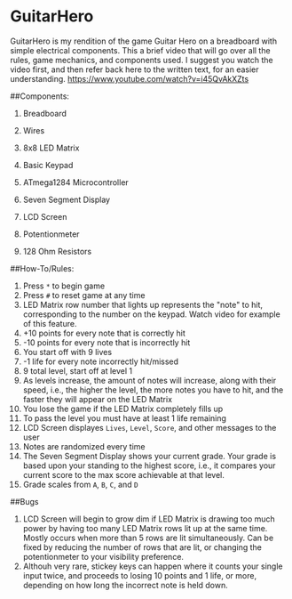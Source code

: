 # GuitarHero
GuitarHero is my rendition of the game Guitar Hero on a breadboard with simple electrical components.
This a brief video that will go over all the rules, game mechanics, and components used. 
I suggest you watch the video first, and then refer back here to the written text, for an easier understanding.
https://www.youtube.com/watch?v=i45QvAkXZts

##Components:
1) Breadboard

2) Wires

3) 8x8 LED Matrix
4) Basic Keypad
5) ATmega1284 Microcontroller
6) Seven Segment Display
7) LCD Screen
8) Potentionmeter
9) 128 Ohm Resistors

##How-To/Rules:
1) Press `*` to begin game
2) Press `#` to reset game at any time
3) LED Matrix row number that lights up represents the "note" to hit, corresponding to the number on the keypad.
Watch video for example of this feature.
4) +10 points for every note that is correctly hit
5) -10 points for every note that is incorrectly hit
6) You start off with 9 lives
7) -1 life for every note incorrectly hit/missed
8) 9 total level, start off at level 1
9) As levels increase, the amount of notes will increase, along with their speed, i.e., the higher the level, the more notes you have to hit, and the faster they will appear on the LED Matrix
10) You lose the game if the LED Matrix completely fills up
11) To pass the level you must have at least 1 life remaining
12) LCD Screen displayes `Lives`, `Level`, `Score`, and other messages to the user
13) Notes are randomized every time
14) The Seven Segment Display shows your current grade.
Your grade is based upon your standing to the highest score, i.e., it compares your current score to the max score achievable at that level.
15) Grade scales from `A`, `B`, `C`, and `D`

##Bugs
1) LCD Screen will begin to grow dim if LED Matrix is drawing too much power by having too many LED Matrix rows lit up at the same time. 
Mostly occurs when more than 5 rows are lit simultaneously.
Can be fixed by reducing the number of rows that are lit, or changing the potentionmeter to your visibility preference.
2) Althouh very rare, stickey keys can happen where it counts your single input twice, and proceeds to losing 10 points and 1 life, or more, depending on how long the incorrect note is held down.
